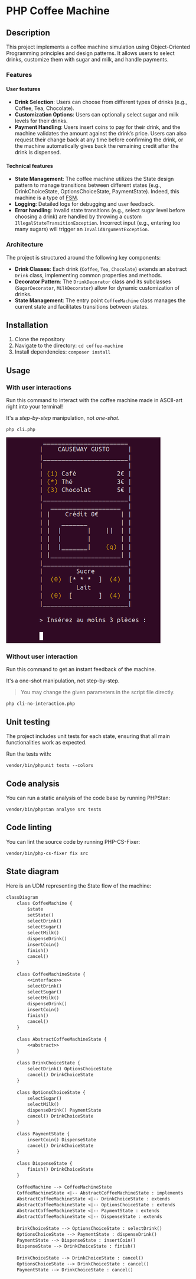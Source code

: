 # PHP Coffee Machine

## Description

This project implements a coffee machine simulation using Object-Oriented Programming principles and design patterns. It allows users to select drinks, customize them with sugar and milk, and handle payments.

### Features

#### User features

- **Drink Selection**: Users can choose from different types of drinks (e.g., Coffee, Tea, Chocolate).
- **Customization Options**: Users can optionally select sugar and milk levels for their drinks.
- **Payment Handling**: Users insert coins to pay for their drink, and the machine validates the amount against the drink’s price. Users can also request their change back at any time before confirming the drink, or the machine automatically gives back the remaining credit after the drink is dispensed.

#### Technical features

- **State Management**: The coffee machine utilizes the State design pattern to manage transitions between different states (e.g., DrinkChoiceState, OptionsChoiceState, PaymentState). Indeed, this machine is a type of [FSM](https://en.wikipedia.org/wiki/Finite-state_machine).
- **Logging**: Detailed logs for debugging and user feedback.
- **Error handling**: Invalid state transitions (e.g., select sugar level before choosing a drink) are handled by throwing a custom `IllegalStateTransitionException`. Incorrect input (e.g., entering too many sugars) will trigger an `InvalidArgumentException`.

### Architecture

The project is structured around the following key components:

- **Drink Classes**: Each drink (`Coffee`, `Tea`, `Chocolate`) extends an abstract `Drink` class, implementing common properties and methods.
- **Decorator Pattern**: The `DrinkDecorator` class and its subclasses (`SugarDecorator`, `MilkDecorator`) allow for dynamic customization of drinks.
- **State Management**: The entry point `CoffeeMachine` class manages the current state and facilitates transitions between states.

## Installation

1. Clone the repository
2. Navigate to the directory: `cd coffee-machine`
3. Install dependencies: `composer install`

## Usage

### With user interactions

Run this command to interact with the coffee machine made in ASCII-art right into your terminal!

It's a *step-by-step* manipulation, not *one-shot*.

```shell
php cli.php
```

![cli preview](docs/cli.png)

### Without user interaction

Run this command to get an instant feedback of the machine.

It's a one-shot manipulation, not step-by-step.

> You may change the given parameters in the script file directly.

```shell
php cli-no-interaction.php
```

## Unit testing

The project includes unit tests for each state, ensuring that all main functionalities work as expected.

Run the tests with:

```shell
vendor/bin/phpunit tests --colors
```

## Code analysis

You can run a static analysis of the code base by running PHPStan:

```shell
vendor/bin/phpstan analyse src tests
```

## Code linting

You can lint the source code by running PHP-CS-Fixer:

```shell
vendor/bin/php-cs-fixer fix src
```

## State diagram

Here is an UDM representing the State flow of the machine:

```mermaid
classDiagram
    class CoffeeMachine {
        $state
        setState()
        selectDrink()
        selectSugar()
        selectMilk()
        dispenseDrink()
        insertCoin()
        finish()
        cancel()
    }

    class CoffeeMachineState {
        <<interface>>
        selectDrink()
        selectSugar()
        selectMilk()
        dispenseDrink()
        insertCoin()
        finish()
        cancel()
    }

    class AbstractCoffeeMachineState {
        <<abstract>>
    }

    class DrinkChoiceState {
        selectDrink() OptionsChoiceState
        cancel() DrinkChoiceState
    }

    class OptionsChoiceState {
        selectSugar()
        selectMilk()
        dispenseDrink() PaymentState
        cancel() DrinkChoiceState
    }

    class PaymentState {
        insertCoin() DispenseState
        cancel() DrinkChoiceState
    }

    class DispenseState {
        finish() DrinkChoiceState
    }

    CoffeeMachine --> CoffeeMachineState
    CoffeeMachineState <|-- AbstractCoffeeMachineState : implements
    AbstractCoffeeMachineState <|-- DrinkChoiceState : extends
    AbstractCoffeeMachineState <|-- OptionsChoiceState : extends
    AbstractCoffeeMachineState <|-- PaymentState : extends
    AbstractCoffeeMachineState <|-- DispenseState : extends

    DrinkChoiceState --> OptionsChoiceState : selectDrink()
    OptionsChoiceState --> PaymentState : dispenseDrink()
    PaymentState --> DispenseState : insertCoin()
    DispenseState --> DrinkChoiceState : finish()

    DrinkChoiceState --> DrinkChoiceState : cancel()
    OptionsChoiceState --> DrinkChoiceState : cancel()
    PaymentState --> DrinkChoiceState : cancel()
```

